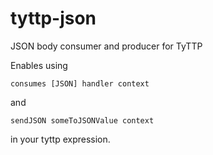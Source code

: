 # tyttp-json

JSON body consumer and producer for TyTTP

Enables using

    consumes [JSON] handler context

and

    sendJSON someToJSONValue context

in your tyttp expression.
